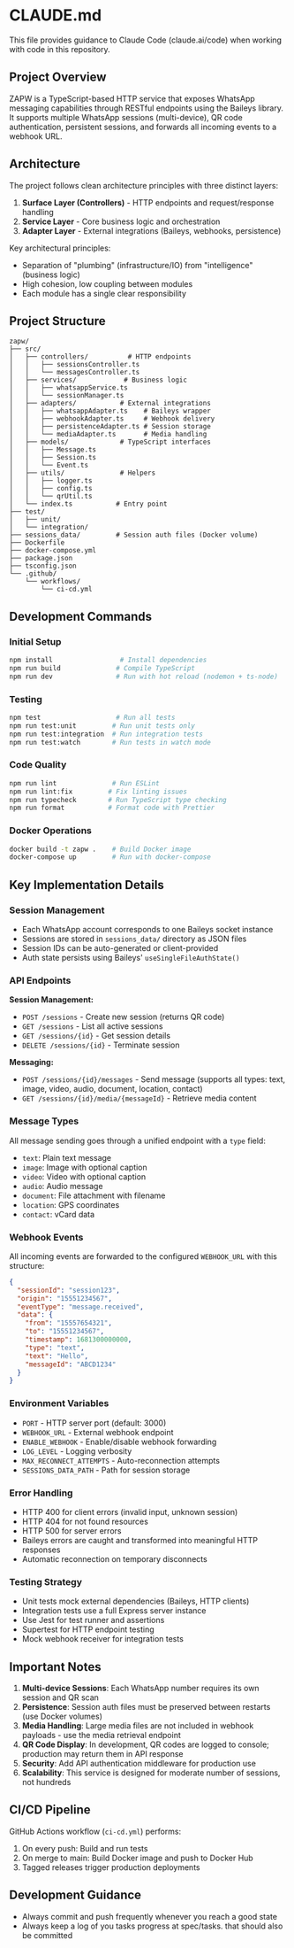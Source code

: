 # CLAUDE.md

This file provides guidance to Claude Code (claude.ai/code) when working with code in this repository.

## Project Overview

ZAPW is a TypeScript-based HTTP service that exposes WhatsApp messaging capabilities through RESTful endpoints using the Baileys library. It supports multiple WhatsApp sessions (multi-device), QR code authentication, persistent sessions, and forwards all incoming events to a webhook URL.

## Architecture

The project follows clean architecture principles with three distinct layers:

1. **Surface Layer (Controllers)** - HTTP endpoints and request/response handling
2. **Service Layer** - Core business logic and orchestration
3. **Adapter Layer** - External integrations (Baileys, webhooks, persistence)

Key architectural principles:
- Separation of "plumbing" (infrastructure/IO) from "intelligence" (business logic)
- High cohesion, low coupling between modules
- Each module has a single clear responsibility

## Project Structure

```
zapw/
├── src/
│   ├── controllers/          # HTTP endpoints
│   │   ├── sessionsController.ts
│   │   └── messagesController.ts
│   ├── services/            # Business logic
│   │   ├── whatsappService.ts
│   │   └── sessionManager.ts
│   ├── adapters/           # External integrations
│   │   ├── whatsappAdapter.ts    # Baileys wrapper
│   │   ├── webhookAdapter.ts     # Webhook delivery
│   │   ├── persistenceAdapter.ts # Session storage
│   │   └── mediaAdapter.ts       # Media handling
│   ├── models/             # TypeScript interfaces
│   │   ├── Message.ts
│   │   ├── Session.ts
│   │   └── Event.ts
│   ├── utils/              # Helpers
│   │   ├── logger.ts
│   │   ├── config.ts
│   │   └── qrUtil.ts
│   └── index.ts           # Entry point
├── test/
│   ├── unit/
│   └── integration/
├── sessions_data/         # Session auth files (Docker volume)
├── Dockerfile
├── docker-compose.yml
├── package.json
├── tsconfig.json
└── .github/
    └── workflows/
        └── ci-cd.yml
```

## Development Commands

### Initial Setup
```bash
npm install                 # Install dependencies
npm run build              # Compile TypeScript
npm run dev                # Run with hot reload (nodemon + ts-node)
```

### Testing
```bash
npm test                   # Run all tests
npm run test:unit         # Run unit tests only
npm run test:integration  # Run integration tests
npm run test:watch        # Run tests in watch mode
```

### Code Quality
```bash
npm run lint              # Run ESLint
npm run lint:fix         # Fix linting issues
npm run typecheck        # Run TypeScript type checking
npm run format           # Format code with Prettier
```

### Docker Operations
```bash
docker build -t zapw .    # Build Docker image
docker-compose up         # Run with docker-compose
```

## Key Implementation Details

### Session Management
- Each WhatsApp account corresponds to one Baileys socket instance
- Sessions are stored in `sessions_data/` directory as JSON files
- Session IDs can be auto-generated or client-provided
- Auth state persists using Baileys' `useSingleFileAuthState()`

### API Endpoints

**Session Management:**
- `POST /sessions` - Create new session (returns QR code)
- `GET /sessions` - List all active sessions
- `GET /sessions/{id}` - Get session details
- `DELETE /sessions/{id}` - Terminate session

**Messaging:**
- `POST /sessions/{id}/messages` - Send message (supports all types: text, image, video, audio, document, location, contact)
- `GET /sessions/{id}/media/{messageId}` - Retrieve media content

### Message Types
All message sending goes through a unified endpoint with a `type` field:
- `text`: Plain text message
- `image`: Image with optional caption
- `video`: Video with optional caption
- `audio`: Audio message
- `document`: File attachment with filename
- `location`: GPS coordinates
- `contact`: vCard data

### Webhook Events
All incoming events are forwarded to the configured `WEBHOOK_URL` with this structure:
```json
{
  "sessionId": "session123",
  "origin": "15551234567",
  "eventType": "message.received",
  "data": {
    "from": "15557654321",
    "to": "15551234567",
    "timestamp": 1681300000000,
    "type": "text",
    "text": "Hello",
    "messageId": "ABCD1234"
  }
}
```

### Environment Variables
- `PORT` - HTTP server port (default: 3000)
- `WEBHOOK_URL` - External webhook endpoint
- `ENABLE_WEBHOOK` - Enable/disable webhook forwarding
- `LOG_LEVEL` - Logging verbosity
- `MAX_RECONNECT_ATTEMPTS` - Auto-reconnection attempts
- `SESSIONS_DATA_PATH` - Path for session storage

### Error Handling
- HTTP 400 for client errors (invalid input, unknown session)
- HTTP 404 for not found resources
- HTTP 500 for server errors
- Baileys errors are caught and transformed into meaningful HTTP responses
- Automatic reconnection on temporary disconnects

### Testing Strategy
- Unit tests mock external dependencies (Baileys, HTTP clients)
- Integration tests use a full Express server instance
- Use Jest for test runner and assertions
- Supertest for HTTP endpoint testing
- Mock webhook receiver for integration tests

## Important Notes

1. **Multi-device Sessions**: Each WhatsApp number requires its own session and QR scan
2. **Persistence**: Session auth files must be preserved between restarts (use Docker volumes)
3. **Media Handling**: Large media files are not included in webhook payloads - use the media retrieval endpoint
4. **QR Code Display**: In development, QR codes are logged to console; production may return them in API response
5. **Security**: Add API authentication middleware for production use
6. **Scalability**: This service is designed for moderate number of sessions, not hundreds

## CI/CD Pipeline

GitHub Actions workflow (`ci-cd.yml`) performs:
1. On every push: Build and run tests
2. On merge to main: Build Docker image and push to Docker Hub
3. Tagged releases trigger production deployments

## Development Guidance

- Always commit and push frequently whenever you reach a good state
- Always keep a log of you tasks progress at spec/tasks. that should also be committed